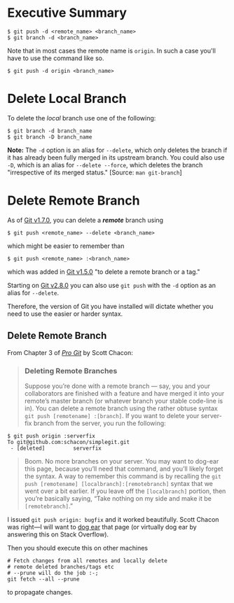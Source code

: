 # Executive Summary

    $ git push -d <remote_name> <branch_name>
    $ git branch -d <branch_name>

Note that in most cases the remote name is `origin`.
In such a case you'll have to use the command like so.

    $ git push -d origin <branch_name>

# Delete Local Branch

To delete the _local_ branch use one of the following:

    $ git branch -d branch_name
    $ git branch -D branch_name

**Note:** The `-d` option is an alias for `--delete`, which only deletes the branch if it has already been fully merged in its upstream branch. You could also use `-D`, which is an alias for `--delete --force`, which deletes the branch "irrespective of its merged status." [Source: `man git-branch`]

# Delete Remote Branch

As of [Git v1.7.0][git-1.7.0], you can delete a **_remote_** branch using

    $ git push <remote_name> --delete <branch_name>

which might be easier to remember than

    $ git push <remote_name> :<branch_name>

which was added in [Git v1.5.0][git-1.5.0] "to delete a remote branch or a tag."

Starting on [Git v2.8.0][git-2.8.0] you can also use `git push` with the `-d` option as an alias for `--delete`.

Therefore, the version of Git you have installed will dictate whether you need to use the easier or harder syntax.

## Delete Remote Branch

From Chapter 3 of [_Pro Git_][#progit] by Scott Chacon:

> ### Deleting Remote Branches
>
> Suppose you’re done with a remote branch — say, you and your collaborators are finished with a feature and have merged it into your remote’s master branch (or whatever branch your stable code-line is in). You can delete a remote branch using the rather obtuse syntax `git push [remotename] :[branch]`. If you want to delete your server-fix branch from the server, you run the following:

    $ git push origin :serverfix
    To git@github.com:schacon/simplegit.git
     - [deleted]         serverfix

> Boom. No more branches on your server. You may want to dog-ear this page, because you’ll need that command, and you’ll likely forget the syntax. A way to remember this command is by recalling the `git push [remotename] [localbranch]:[remotebranch]` syntax that we went over a bit earlier. If you leave off the `[localbranch]` portion, then you’re basically saying, “Take nothing on my side and make it be `[remotebranch]`.”

I issued `git push origin: bugfix` and it worked beautifully. Scott Chacon was right—I will want to [dog ear][1] that page (or virtually dog ear by answering this on Stack&nbsp;Overflow).

[#progit]: http://git-scm.com/book/en/Git-Branching-Remote-Branches
[git-2.8.0]: https://github.com/git/git/blob/master/Documentation/RelNotes/2.8.0.txt
[git-1.7.0]: https://github.com/gitster/git/blob/master/Documentation/RelNotes/1.7.0.txt
[git-1.5.0]: https://github.com/gitster/git/blob/master/Documentation/RelNotes/1.5.0.txt
[1]: http://en.wiktionary.org/wiki/dogear#Verb

Then you should execute this on other machines

    # Fetch changes from all remotes and locally delete
    # remote deleted branches/tags etc
    # --prune will do the job :-;
    git fetch --all --prune

to propagate changes.
